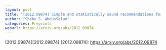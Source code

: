 ```yaml
---
layout: post
title: "[2012.09874] Simple and statistically sound recommendations for analysing physical theories"
author: "Shehu S. AbdusSalam"
categories: Preprints
weburl: https://arxiv.org/abs/2012.09874
---
```


[2012.09874][2012.09874]
[2012.09874]: https://arxiv.org/abs/2012.09874
